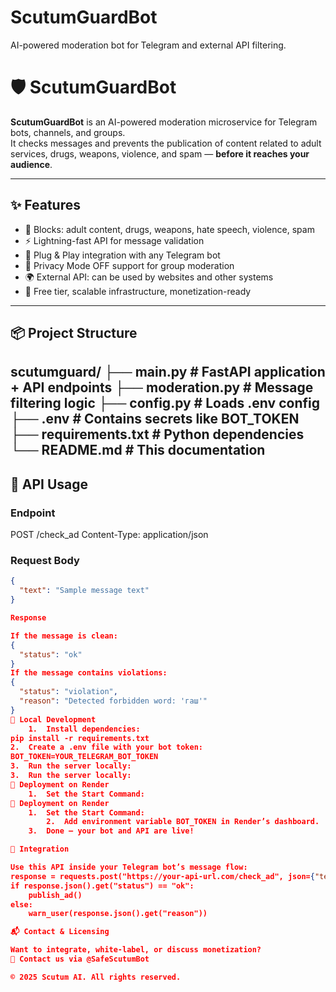 # ScutumGuardBot

AI-powered moderation bot for Telegram and external API filtering.
# 🛡️ ScutumGuardBot

**ScutumGuardBot** is an AI-powered moderation microservice for Telegram bots, channels, and groups.  
It checks messages and prevents the publication of content related to adult services, drugs, weapons, violence, and spam — **before it reaches your audience**.

---

## ✨ Features

- 🚫 Blocks: adult content, drugs, weapons, hate speech, violence, spam
- ⚡ Lightning-fast API for message validation
- 🔌 Plug & Play integration with any Telegram bot
- 🔐 Privacy Mode OFF support for group moderation
- 🌍 External API: can be used by websites and other systems
- 💸 Free tier, scalable infrastructure, monetization-ready

---

## 📦 Project Structure
scutumguard/
├── main.py            # FastAPI application + API endpoints
├── moderation.py      # Message filtering logic
├── config.py          # Loads .env config
├── .env               # Contains secrets like BOT_TOKEN
├── requirements.txt   # Python dependencies
└── README.md          # This documentation
---

## 🔗 API Usage

### Endpoint
POST /check_ad
Content-Type: application/json

### Request Body

```json
{
  "text": "Sample message text"
}

Response

If the message is clean:
{
  "status": "ok"
}
If the message contains violations:
{
  "status": "violation",
  "reason": "Detected forbidden word: 'гаш'"
}
🧪 Local Development
	1.	Install dependencies:
pip install -r requirements.txt
2.	Create a .env file with your bot token:
BOT_TOKEN=YOUR_TELEGRAM_BOT_TOKEN
3.	Run the server locally:
3.	Run the server locally:
🚀 Deployment on Render
	1.	Set the Start Command:
🚀 Deployment on Render
	1.	Set the Start Command:
        2.	Add environment variable BOT_TOKEN in Render’s dashboard.
	3.	Done — your bot and API are live!

🧩 Integration

Use this API inside your Telegram bot’s message flow:
response = requests.post("https://your-api-url.com/check_ad", json={"text": ad_text})
if response.json().get("status") == "ok":
    publish_ad()
else:
    warn_user(response.json().get("reason"))

📬 Contact & Licensing

Want to integrate, white-label, or discuss monetization?
📩 Contact us via @SafeScutumBot

© 2025 Scutum AI. All rights reserved.



